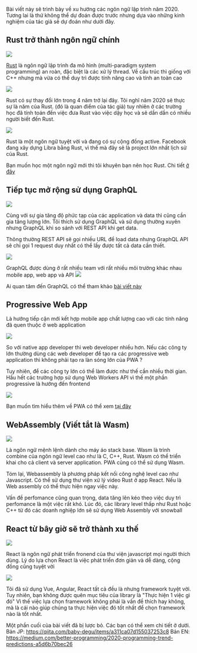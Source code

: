 Bài viết này sẽ trình bày về xu hướng các ngôn ngữ lập trình năm 2020. Tương lai là thứ không thể dự đoán được trước nhưng dựa vào những kinh nghiệm của tác giả sẽ dự đoán như dưới đây.


## Rust trở thành ngôn ngữ chính

![](https://images.viblo.asia/aa725c34-41c7-4a3e-a0a8-e3dabe4930a8.jpeg)

[Rust](https://en.wikipedia.org/wiki/Rust_(programming_language)) là ngôn ngữ lập trình đa mô hình (multi-paradigm system programming) an roàn, đặc biệt là các xử lý thread.
Về cấu trúc thì giống với C++ nhưng mà vừa có thể duy trì được tính năng cao và tính an toàn cao

![](https://images.viblo.asia/cc0ef6f8-4b6e-4499-b01b-4bcfbdebda68.jpeg)

Rust có sự thay đổi lớn trong 4 năm trở lại đây. Tôi nghĩ năm 2020 sẽ thực sự là năm của Rust. (đó là quan điểm của tác giả) tuy nhiên ở các trường học đã tính toán đến việc đưa Rust vào việc dậy học và sẽ dần dần có nhiều người biết đến Rust.

![](https://images.viblo.asia/2f5e7fea-daa1-43ec-a84c-a42173381204.jpeg)

Rust là một ngôn ngữ tuyệt vời và đang có sự cộng đồng active. Facebook đang xây dựng Libra bằng Rust, vì thế mà đây sẽ là project lớn nhất lịch sử của Rust.

Bạn muốn học một ngôn ngữ mới thì tôi khuyên bạn nên học Rust. Chi tiết  [ở đây](https://www.amazon.com/Rust-Programming-Language-Covers-2018-ebook/dp/B07SRQ97RD/ref=as_li_ss_tl?_encoding=UTF8&qid=&sr=&linkCode=ll1&tag=thegeniusde07-20&linkId=ba7efc64f6dfd4d77cf6162ca6dfbe51&language=en_US)

## Tiếp tục mở rộng sử dụng GraphQL 

![](https://images.viblo.asia/e8e90f31-5279-4485-95af-8ea44e8b8589.jpeg)

Cùng với sự gia tăng độ phức tạp của các application và data thì cũng cần gia tăng lượng lớn. Tôi thích sử dụng GraphQL và sử dụng thường xuyên nhưng GraphQL khi so sánh với REST API khi get data.

Thông thường REST API sẽ gọi nhiều URL để load data nhưng GraphQL API sẽ chỉ gọi 1 request duy nhất có thể lấy được tất cả data cần thiết.

![](https://images.viblo.asia/2fac4605-0f37-4a69-b589-09166b398d2b.png)

GraphQL được dùng ở rất nhiều team với rất nhiều môi trường khác nhau mobile app, web app và API
![](https://images.viblo.asia/ceb3eb67-211c-4de7-9fa6-b3e5fd1cea04.png)

Ai quan tâm đến GraphQL có thể tham khảo [bài viết này](https://medium.com/better-programming/how-to-setup-a-powerful-api-with-graphql-koa-and-mongodb-339cfae832a1)

## Progressive Web App 
Là hướng tiếp cận mới kết hợp mobile app chất lượng cao với các tính năng đã quen thuộc ở web application

![](https://images.viblo.asia/42a36016-f5e7-40bd-953e-4be5c82b9632.jpeg)

So với native app developer thì  web developer nhiều hơn. Nếu các công ty lớn thường dùng các web developer để tạo ra các progressive web application thì không phải tạo ra làn sóng lớn của PWA ?

Tuy nhiên, để các công ty lớn có thể làm được như thế cần nhiều thời gian. Hầu hết các trường hợp sử dụng Web Workers API vì thế một phần progressive là hướng đến frontend

![](https://images.viblo.asia/3f5cbb7b-f06a-4ae5-a65a-219066fbe72f.jpeg)

Bạn muốn tìm hiểu thêm về PWA có thể xem [tại đây](https://medium.com/better-programming/everything-you-need-to-know-about-pwas-8e41a7e745aa)

## WebAssembly (Viết tắt là Wasm)
![](https://images.viblo.asia/2505eb03-43f5-436e-b782-8123ca6dd4f8.jpeg)

Là ngôn ngữ mệnh lệnh dành cho máy áo stack base. Wasm là trình combine của ngôn ngữ level cao như là C, C++, Rust. Wasm có thể triển khai cho cả client và server application. PWA cũng có thể sử dụng Wasm.

Tóm lại, Webassembly là phương pháp kết nối công nghệ level cao như Javascript. Có thể sử dụng thư viện xử lý video Rust ở app React. Nếu là Web assembly có thể thực hiện ngay việc này.

Vấn đề perfomance cũng quan trọng, data tăng lên kéo theo việc duy trì perfomance là một việc rất khó. Lúc đó, các library level thấp như Rust hoặc C++ từ đó các doanh nghiệp lớn sẽ sử dụng Web Assembly với snowball 

## React từ bây giờ sẽ trở thành xu thế
![](https://images.viblo.asia/5cd81764-7927-4c45-a30d-537ce2952a62.jpeg)

React là ngôn ngữ phát triển fronend của thư viện javascript mọi người thích dùng. Lý do lựa chọn React là việc phát triển đơn giản và dễ dàng, cộng đồng cũng tuyệt vời

![](https://images.viblo.asia/4a79e5d9-ac31-4056-ad44-87075b9acdea.jpeg)

Tôi đã sử dụng Vue, Angular, React tất cả đều là nhưng framework tuyệt vời. Tuy nhiên, bạn không được quên mục tiêu của library là "Thực hiện 1 việc gì đó"
Vì thế việc lựa chọn framework không phải là vấn đề thích hay không, mà là cái nào giúp chúng ta thực hiện việc đó tốt nhất để chọn framework nào là tốt nhất. 

Một phần cuối của bài viết đã bị lược bỏ. Các bạn có thể xem chi tiết ở dưới.
Bản JP: https://qiita.com/baby-degu/items/a311ca07d155037253c8
Bản EN: https://medium.com/better-programming/2020-programming-trend-predictions-a5d6b70bec26